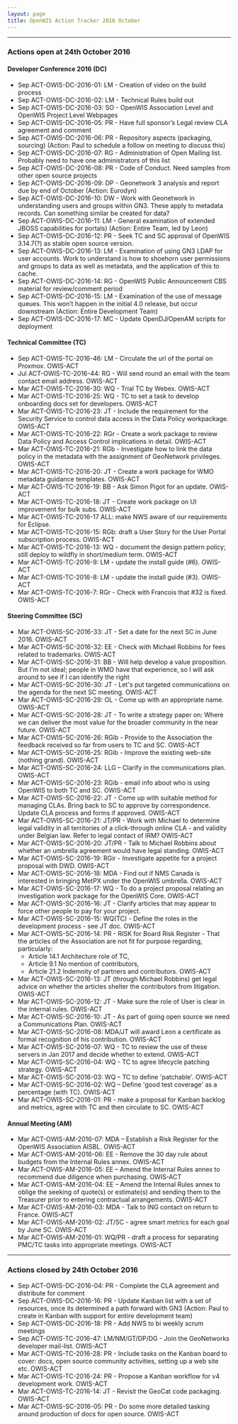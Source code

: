 ```yaml
---
layout: page
title: OpenWIS Action Tracker 2016 October
---
```


---

### Actions open at 24th October 2016

#### Developer Conference 2016 (DC)

- Sep ACT-OWIS-DC-2016-01: LM - Creation of video on the build process
- Sep ACT-OWIS-DC-2016-02: LM - Technical Rules build out
- Sep ACT-OWIS-DC-2016-03: SO - OpenWIS Association Level and OpenWIS Project Level Webpages
- Sep ACT-OWIS-DC-2016-05: PR - Have full sponsor’s Legal review CLA agreement and comment
- Sep ACT-OWIS-DC-2016-06: PR - Repository aspects (packaging, sourcing) (Action: Paul to schedule a follow on meeting to discuss this)
- Sep ACT-OWIS-DC-2016-07: RG - Administration of Open Mailing list. Probably need to have one administrators of this list
- Sep ACT-OWIS-DC-2016-08: PR - Code of Conduct. Need samples from other open source projects
- Sep ACT-OWIS-DC-2016-09: DP - Geonetwork 3 analysis and report due by end of October (Action: Eurodyn)
- Sep ACT-OWIS-DC-2016-10: DW - Work with Geonetwork in understanding users and groups within GN3. These apply to metadata records. Can something similar be created for data?
- Sep ACT-OWIS-DC-2016-11: LM - General examination of extended JBOSS capabilities for portals) (Action: Entire Team, led by Leon)
- Sep ACT-OWIS-DC-2016-12: PR - Seek TC and SC approval of OpenWIS 3.14.7(?) as stable open source version.
- Sep ACT-OWIS-DC-2016-13: LM - Examination of using GN3 LDAP for user accounts. Work to understand is how to shoehorn user permissions and groups to data as well as metadata, and the application of this to cache.
- Sep ACT-OWIS-DC-2016-14: RG - OpenWIS Public Announcement CBS material for review/comment period
- Sep ACT-OWIS-DC-2016-15: LM - Examination of the use of message queues. This won’t happen in the initial 4.0 release, but occur downstream (Action: Entire Development Team)
- Sep ACT-OWIS-DC-2016-17: MC - Update OpenDJ/OpenAM scripts for deployment

#### Technical Committee (TC)

- Sep ACT-OWIS-TC-2016-46: LM - Circulate the url of the portal on Proxmox. OWIS-ACT
- Jul ACT-OWIS-TC-2016-44: RG - Will send round an email with the team contact email address. OWIS-ACT
- Mar ACT-OWIS-TC-2016-30: WQ - Trial TC by Webex. OWIS-ACT
- Mar ACT-OWIS-TC-2016-25: WQ - TC to set a task to develop onboarding docs set for developers. OWIS-ACT
- Mar ACT-OWIS-TC-2016-23: JT - Include the requirement for the Security Service to control data access in the Data Policy workpackage. OWIS-ACT
- Mar ACT-OWIS-TC-2016-22: RGr - Create a work package to review Data Policy and Access Control implications in detail. OWIS-ACT
- Mar ACT-OWIS-TC-2016-21: RGb - Investigate how to link the data policy in the metadata with the assignment of GeoNetwork privileges. OWIS-ACT
- Mar ACT-OWIS-TC-2016-20: JT - Create a work package for WMO metadata guidance templates. OWIS-ACT
- Mar ACT-OWIS-TC-2016-19: BB - Ask Simon Pigot for an update. OWIS-ACT
- Mar ACT-OWIS-TC-2016-18: JT - Create work package on UI improvement for bulk subs. OWIS-ACT
- Mar ACT-OWIS-TC-2016-17 ALL: make NWS aware of our requirements for Eclipse.
- Mar ACT-OWIS-TC-2016-15: RGb: draft a User Story for the User Portal subscription process. OWIS-ACT
- Mar ACT-OWIS-TC-2016-13: WQ - document the design pattern policy; still deploy to wildfly in short/medium term. OWIS-ACT
- Mar ACT-OWIS-TC-2016-9: LM - update the install guide (#6). OWIS-ACT
- Mar ACT-OWIS-TC-2016-8: LM - update the install guide (#3). OWIS-ACT
- Mar ACT-OWIS-TC-2016-7: RGr - Check with Francois that #32 is fixed. OWIS-ACT

#### Steering Committee (SC)

- Mar ACT-OWIS-SC-2016-33: JT - Set a date for the next SC in June 2016. OWIS-ACT
- Mar ACT-OWIS-SC-2016-32: EE - Check with Michael Robbins for fees related to trademarks. OWIS-ACT
- Mar ACT-OWIS-SC-2016-31: BB - Will help develop a value proposition.  But I'm not ideal; people in WMO have that experience, so I will ask around to see if I can identify the right
- Mar ACT-OWIS-SC-2016-30: JT - Let's put targeted communications on the agenda for the next SC meeting. OWIS-ACT
- Mar ACT-OWIS-SC-2016-29: OL - Come up with an appropriate name. OWIS-ACT
- Mar ACT-OWIS-SC-2016-28: JT - To write a strategy paper on: Where we can deliver the most value for the broader community in the near future. OWIS-ACT
- Mar ACT-OWIS-SC-2016-26: RGib - Provide to the Association the feedback received so far from users to TC and SC. OWIS-ACT
- Mar ACT-OWIS-SC-2016-25: RGib - Improve the existing web-site (nothing grand). OWIS-ACT
- Mar ACT-OWIS-SC-2016-24: LLG – Clarify in the communications plan. OWIS-ACT
- Mar ACT-OWIS-SC-2016-23: RGib - email info about who is using OpenWIS to both TC and SC. OWIS-ACT
- Mar ACT-OWIS-SC-2016-22: JT - Come up with suitable method for managing CLAs.  Bring back to SC to approve by correspondence.  Update CLA process and forms if approved. OWIS-ACT
- Mar ACT-OWIS-SC-2016-21: JT/PR - Work with Michael to determine legal validity in all territories of a click-through online CLA - and validity under Belgian law.  Refer to legal contact of IRM? OWIS-ACT
- Mar ACT-OWIS-SC-2016-20: JT/PR - Talk to Michael Robbins about whether an umbrella agreement would have legal standing. OWIS-ACT
- Mar ACT-OWIS-SC-2016-19: RGir - Investigate appetite for a project proposal with DWD. OWIS-ACT
- Mar ACT-OWIS-SC-2016-18: MDA - Find out if NMS Canada is interested in bringing MetPX under the OpenWIS umbrella. OWIS-ACT
- Mar ACT-OWIS-SC-2016-17: WQ - To do a project proposal relating an investigation work package for the OpenWIS Core. OWIS-ACT
- Mar ACT-OWIS-SC-2016-16: JT - Clarify articles that may appear to force other people to pay for your project.
- Mar ACT-OWIS-SC-2016-15: WQ(TC) - Define the roles in the development process - see JT doc. OWIS-ACT
- Mar ACT-OWIS-SC-2016-14: PR - RISK for Board Risk Register - That the articles of the Association are not fit for purpose regarding, particularly:
  - Article 14.1 Architecture role of TC,
  - Article 9.1 No mention of contributors,
  - Article 21.2 Indemnity of partners and contributors. OWIS-ACT
- Mar ACT-OWIS-SC-2016-13: JT (through Michael Robbins) get legal advice on whether the articles shelter the contributors from litigation. OWIS-ACT
- Mar ACT-OWIS-SC-2016-12: JT - Make sure the role of User is clear in the internal rules. OWIS-ACT
- Mar ACT-OWIS-SC-2016-10: JT - As part of going open source we need a Communications Plan. OWIS-ACT
- Mar ACT-OWIS-SC-2016-08: MDA/JT will award Leon a certificate as formal recognition of his contribution. OWIS-ACT
- Mar ACT-OWIS-SC-2016-07: WQ - TC to review the use of these servers in Jan 2017 and decide whether to extend. OWIS-ACT
- Mar ACT-OWIS-SC-2016-04: WQ - TC to agree lifecycle patching strategy. OWIS-ACT
- Mar ACT-OWIS-SC-2016-03: WQ – TC to define 'patchable'. OWIS-ACT
- Mar ACT-OWIS-SC-2016-02: WQ – Define 'good test coverage' as a percentage (with TC). OWIS-ACT
- Mar ACT-OWIS-SC-2016-01: PR - make a proposal for Kanban backlog and metrics, agree with TC and then circulate to SC. OWIS-ACT

#### Annual Meeting (AM)

- Mar ACT-OWIS-AM-2016-07: MDA – Establish a Risk Register for the OpenWIS Association AISBL. OWIS-ACT
- Mar ACT-OWIS-AM-2016-06: EE - Remove the 30 day rule about budgets from the Internal Rules annex. OWIS-ACT
- Mar ACT-OWIS-AM-2016-05: EE – Amend the Internal Rules annex to recommend due diligence when purchasing. OWIS-ACT
- Mar ACT-OWIS-AM-2016-04: EE – Amend the Internal Rules annex to oblige the seeking of quote(s) or estimate(s) and sending them to the Treasurer prior to entering contractual arrangements. OWIS-ACT
- Mar ACT-OWIS-AM-2016-03: MDA - Talk to ING contact on return to France. OWIS-ACT
- Mar ACT-OWIS-AM-2016-02: JT/SC - agree smart metrics for each goal by June SC. OWIS-ACT
- Mar ACT-OWIS-AM-2016-01: WQ/PR - draft a process for separating PMC/TC tasks into appropriate meetings. OWIS-ACT

---

### Actions closed by 24th October 2016

- Sep ACT-OWIS-DC-2016-04: PR - Complete the CLA agreement and distribute for comment
- Sep ACT-OWIS-DC-2016-16: PR - Update Kanban list with a set of resources, once its determined a path forward with GN3 (Action: Paul to create in Kanban with support for entire development team)
- Sep ACT-OWIS-DC-2016-18: PR - Add NWS to bi weekly scrum meetings
- Sep ACT-OWIS-TC-2016-47: LM/NM/GT/DP/DG - Join the GeoNetworks developer mail-list. OWIS-ACT
- Mar ACT-OWIS-TC-2016-28: PR - Include tasks on the Kanban board to cover: docs, open source community activities, setting up a web site etc. OWIS-ACT
- Mar ACT-OWIS-TC-2016-24: PR - Propose a Kanban workflow for v4 development work. OWIS-ACT
- Mar ACT-OWIS-TC-2016-14: JT - Revisit the GeoCat code packaging. OWIS-ACT
- Mar ACT-OWIS-SC-2016-05: PR - Do some more detailed tasking around production of docs for open source. OWIS-ACT
